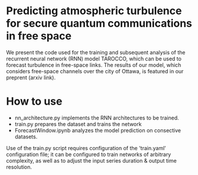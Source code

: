 # Predicting atmospheric turbulence for secure quantum communications in free space

We present the code used for the training and subsequent analysis of the recurrent neural network (RNN) model TAROCCO, which can be used to forecast turbulence in free-space links. The results of our model, which considers free-space channels over the city of Ottawa, is featured in our preprent (arxiv link). 

# How to use
- nn_architecture.py implements the RNN architectures to be trained.
- train.py prepares the dataset and trains the network
- ForecastWindow.ipynb analyzes the model prediction on consective datasets.

Use of the train.py script requires configuration of the 'train.yaml' configuration file; it can be configured to train networks of arbitrary complexity, as well as to adjust the input series duration & output time resolution. 







